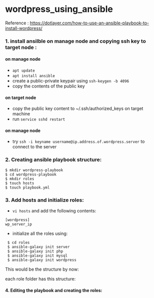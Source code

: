 
# wordpress_using_ansible


Reference : https://dotlayer.com/how-to-use-an-ansible-playbook-to-install-wordpress/

### 1. install ansilble on manage node and copying ssh key to target node :

#### on manage node
- `apt update `
- `apt install ansible`
- create a public-private keypair using `ssh-keygen -b 4096`
- copy the contents of the public key

#### on target node
- copy the public key content to ~/.ssh/authorized_keys on target machine
- run `service sshd restart`

#### on manage node
- try `ssh -i keyname username@ip.address.of.wordpress.server` to connect to the server 


### 2. Creating ansible playbook structure:

```
$ mkdir wordpress-playbook
$ cd wordpress-playbook
$ mkdir roles
$ touch hosts 
$ touch playbook.yml
```

### 3. Add hosts and initialize roles:

- `vi hosts` and add the following contents:
```
[wordpress]
wp_server_ip

```
- initialize all the roles using:
```
 $ cd roles 
 $ ansible-galaxy init server 
 $ ansible-galaxy init php 
 $ ansible-galaxy init mysql  
 $ ansible-galaxy init wordpress
```

This would be the structure by now:

each role folder has this structure:

#### 4. Editing the playbook and creating the roles:

